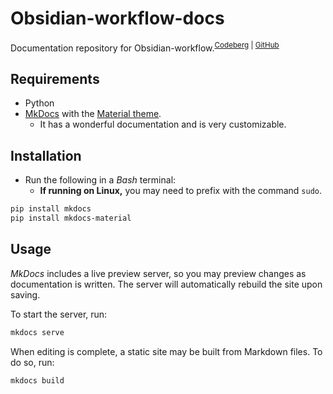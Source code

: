 # Obsidian-workflow-docs
Documentation repository for Obsidian-workflow.<sup>[Codeberg](https://codeberg.org/portellam/Obsidian-workflow) | [GitHub](https://github.com/portellam/Obsidian-workflow)</sup>

## Requirements
- Python
- [MkDocs](https://www.mkdocs.org/) with the [Material theme](https://squidfunk.github.io/mkdocs-material/).
  - It has a wonderful documentation and is very customizable.

## Installation
- Run the following in a *Bash* terminal:
  - **If running on Linux,** you may need to prefix with the command `sudo`.
```bash
pip install mkdocs
pip install mkdocs-material
```

## Usage
*MkDocs* includes a live preview server, so you may preview changes as documentation is written.
The server will automatically rebuild the site upon saving.

To start the server, run:
```bash
mkdocs serve
```

When editing is complete, a static site may be built from Markdown files. To do so, run:
```bash
mkdocs build
```
